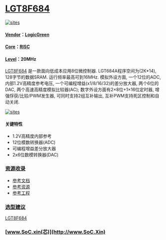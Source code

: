 ﻿# [LGT8F684](https://github.com/SoCXin/LGT8F684)

[![sites](http://182.61.61.133/link/resources/SoC.png)](http://www.SoC.Xin)

#### [Vendor](https://github.com/SoCXin/Vendor)：[LogicGreen](http://www.lgtic.com/)
#### [Core](https://github.com/SoCXin/RISC)：[RISC](https://github.com/SoCXin/RISC)
#### [Level](https://github.com/SoCXin/Level)：20MHz

[LGT8F684](http://www.lgtic.com/LGT8F684a/) 是一款面向低成本应用8位微控制器. LGT684A程序空间为(2K*14), 128字节的数据SRAM. 运行频率最高可到16MHz. 模拟外设方面, 一个12位的ADC, 内部1.2V高精度参考电压, 一个可编程增益(x1/8/16/32)的差分放大器, 两个6位的DAC, 两个高速高精度模拟比较器(AC); 数字外设方面有2×8位+1×16位定时器, 增强俘获/比较/PWM发生器, 可同时支持2组互补输出, 互补PWM支持死区控制和自动关闭.


[![sites](docs/LGT8F684.png)](http://www.lgtic.com/lgt8f684a/)

#### 关键特性

* 1.2V高精度内部参考
* 12位模数转换器(ADC)
* 可编程增益差分放大器
* 2x6位数模转换器(DAC)

### [资源收录](https://github.com/SoCXin/LGT8F684)

* [参考文档](docs/)
* [参考资源](src/)
* [参考工程](project/)

### [选型建议](https://github.com/SoCXin)

[LGT8F684](https://github.com/SoCXin/LGT8F684)


###  [www.SoC.xin(芯)](http://www.SoC.Xin)

